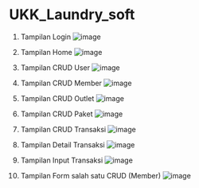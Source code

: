 # UKK_Laundry_soft

1. Tampilan Login
![image](https://user-images.githubusercontent.com/53223736/162223865-ee55edb9-e112-4bf3-85bb-01f0425fb7dd.png)

2. Tampilan Home
![image](https://user-images.githubusercontent.com/53223736/162224461-7f4705d8-808f-45f4-bc01-7ce987aa513f.png)

3. Tampilan CRUD User
![image](https://user-images.githubusercontent.com/53223736/162224642-1f180dba-6ee1-42eb-ad5e-8497bf4346e0.png)

4. Tampilan CRUD Member
![image](https://user-images.githubusercontent.com/53223736/162224809-3b324070-8bb1-44eb-a847-7fc6cdde74f4.png)

5. Tampilan CRUD Outlet
![image](https://user-images.githubusercontent.com/53223736/162224889-d9bc54a5-4cd2-43d0-aece-4edbe50246b6.png)

6. Tampilan CRUD Paket
![image](https://user-images.githubusercontent.com/53223736/162224964-381f6e69-a406-4e7d-9732-b97e3294379f.png)

7. Tampilan CRUD Transaksi
![image](https://user-images.githubusercontent.com/53223736/162225069-3e12a5be-e632-4853-8161-ba9d6054bfb5.png)

8. Tampilan Detail Transaksi
![image](https://user-images.githubusercontent.com/53223736/162225171-dff99009-79b8-48ce-bd58-bacfdadb2179.png)

9. Tampilan Input Transaksi
![image](https://user-images.githubusercontent.com/53223736/162225292-32ea7876-236c-44cb-8086-7e56c8c3eb6d.png)

10. Tampilan Form salah satu CRUD (Member)
![image](https://user-images.githubusercontent.com/53223736/162225434-37ac9590-229d-4c3e-9e5b-64f7ad8d9b1d.png)

